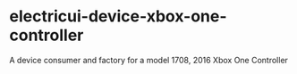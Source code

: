 # electricui-device-xbox-one-controller

A device consumer and factory for a model 1708, 2016 Xbox One Controller
